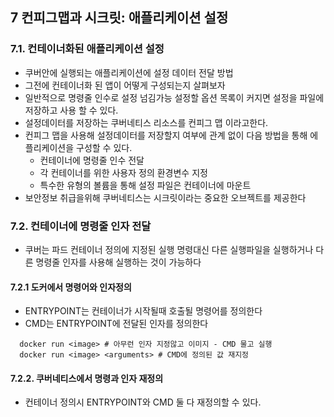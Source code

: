 ## 7 컨피그맵과 시크릿: 애플리케이션 설정
### 7.1. 컨테이너화된 애플리케이션 설정
 - 쿠버안에 실행되는 애플리케이션에 설정 데이터 전달 방법
 - 그전에 컨테이너화 된 앱이 어떻게 구성되는지 살펴보자
 - 일반적으로 명령줄 인수로 설정 넘김가능 설정할 옵션 목록이 커지면 설정을 파일에 저장하고 사용 할 수 있다.
 - 설정데이터를 저장하는 쿠버네티스 리소스를 컨피그 맵 이라고한다.
 - 컨피그 맵을 사용해 설정데이터를 저장할지 여부에 관계 없이 다음 방법을 통해 에플리케이션을 구성할 수 있다.
    - 컨테이너에 명령줄 인수 전달
    - 각 컨테이너를 위한 사용자 정의 환경변수 지정
    - 특수한 유형의 볼륨을 통해 설정 파일은 컨테이너에 마운트
 - 보안정보 취급을위해 쿠버네티스는 시크릿이라는 중요한 오브젝트를 제공한다

### 7.2. 컨테이너에 명령줄 인자 전달
 - 쿠버는 파드 컨테이너 정의에 지정된 실행 명령대신 다른 실행파일을 실행하거나 다른 명령줄 인자를 사용해 실행하는 것이 가능하다
#### 7.2.1 도커에서 명령어와 인자정의
 - ENTRYPOINT는 컨테이너가 시작될때 호출될 명령어를 정의한다
 - CMD는 ENTRYPOINT에 전달된 인자를 정의한다

```
  docker run <image> # 아무런 인자 지정않고 이미지 - CMD 물고 실행
  docker run <image> <arguments> # CMD에 정의된 값 재지정
```

#### 7.2.2. 쿠버네티스에서 명령과 인자 재정의
 - 컨테이너 정의시 ENTRYPOINT와 CMD 둘 다 재정의할 수 있다.
